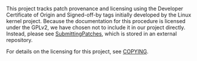 This project tracks patch provenance and licensing using the Developer
Certificate of Origin and Signed-off-by tags initially developed by
the Linux kernel project.  Because the documentation for this
procedure is licensed under the GPLv2, we have chosen not to include
it in our project directly.  Instead, please see
[SubmittingPatches][], which is stored in an external repository.

For details on the licensing for this project, see [COPYING][].

[SubmittingPatches]: https://github.com/wking/signed-off-by/blob/ab5bce80ad2259b47202b28905efff0d04032709/Documentation/SubmittingPatches
[COPYING]: https://github.com/software-carpentry/boot-camps/blob/master/COPYING
